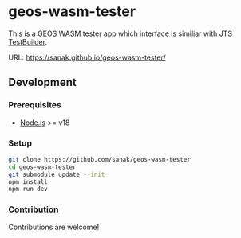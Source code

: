 # geos-wasm-tester

This is a [GEOS WASM](https://github.com/chrispahm/geos-wasm) tester app which interface is similiar with [JTS TestBuilder](https://www.eclipse.org/community/eclipse_newsletter/2018/december/jts.php).

URL: https://sanak.github.io/geos-wasm-tester/

## Development

### Prerequisites

- [Node.js](https://nodejs.org/en/download/) >= v18

### Setup

```sh
git clone https://github.com/sanak/geos-wasm-tester
cd geos-wasm-tester
git submodule update --init
npm install
npm run dev
```

### Contribution

Contributions are welcome!
